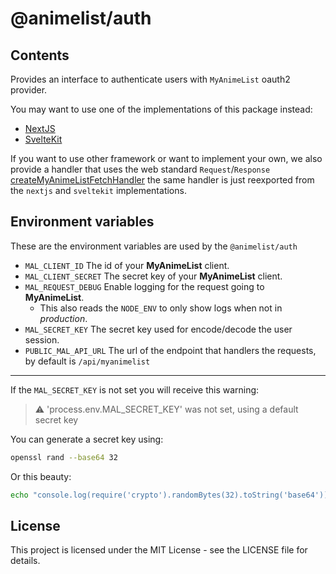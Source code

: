 # @animelist/auth

## Contents

Provides an interface to authenticate users with `MyAnimeList` oauth2 provider.

You may want to use one of the implementations of this package instead:

- [NextJS](https://github.com/Neo-Ciber94/animelist/tree/main/packages/animelist-auth-next)
- [SvelteKit](https://github.com/Neo-Ciber94/animelist/tree/main/packages/animelist-auth-sveltekit)

If you want to use other framework or want to implement your own, we also provide a handler that uses the web standard `Request`/`Response` [createMyAnimeListFetchHandler](https://github.com/Neo-Ciber94/animelist/blob/main/packages/animelist-auth/src/server/handlers/fetchHandler.ts) the same handler is just reexported from the `nextjs` and `sveltekit` implementations.

## Environment variables

These are the environment variables are used by the `@animelist/auth`

- `MAL_CLIENT_ID` The id of your **MyAnimeList** client.
- `MAL_CLIENT_SECRET` The secret key of your **MyAnimeList** client.
- `MAL_REQUEST_DEBUG` Enable logging for the request going to **MyAnimeList**.
  - This also reads the `NODE_ENV` to only show logs when not in *production*.
- `MAL_SECRET_KEY` The secret key used for encode/decode the user session.
- `PUBLIC_MAL_API_URL` The url of the endpoint that handlers the requests, by default is `/api/myanimelist` 
  
____

If the `MAL_SECRET_KEY` is not set you will receive this warning: 
> ⚠️ 'process.env.MAL_SECRET_KEY' was not set, using a default secret key

You can generate a secret key using:

```bash
openssl rand --base64 32
```

Or this beauty:

```bash
echo "console.log(require('crypto').randomBytes(32).toString('base64'))" | node
```

## License

This project is licensed under the MIT License - see the LICENSE file for details.

